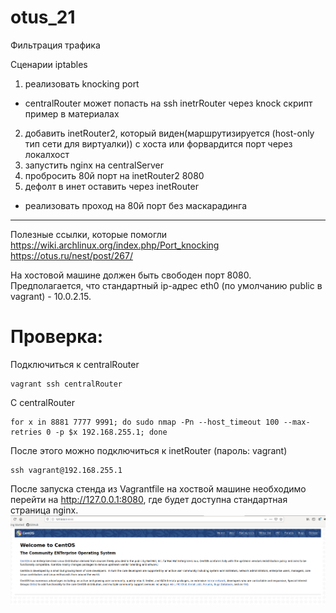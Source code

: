 # otus_21
Фильтрация трафика

Сценарии iptables
1) реализовать knocking port
- centralRouter может попасть на ssh inetrRouter через knock скрипт
пример в материалах
2) добавить inetRouter2, который виден(маршрутизируется (host-only тип сети для виртуалки)) с хоста или форвардится порт через локалхост
3) запустить nginx на centralServer
4) пробросить 80й порт на inetRouter2 8080
5) дефолт в инет оставить через inetRouter

* реализовать проход на 80й порт без маскарадинга

________________________________________________________________

Полезные ссылки, которые помогли
https://wiki.archlinux.org/index.php/Port_knocking
https://otus.ru/nest/post/267/

На хостовой машине должен быть свободен порт 8080. Предполагается, что стандартный ip-адрес eth0 (по умолчанию public в vagrant) - 10.0.2.15.

# Проверка:

Подключиться к centralRouter

```
vagrant ssh centralRouter
```
С centralRouter

```
for x in 8881 7777 9991; do sudo nmap -Pn --host_timeout 100 --max-retries 0 -p $x 192.168.255.1; done
```
После этого можно подключиться к inetRouter (пароль: vagrant)

```
ssh vagrant@192.168.255.1
```

После запуска стенда из Vagrantfile на хоствой машине необходимо перейти на http://127.0.0.1:8080, где будет доступна стандартная страница nginx.
![Img_alt](https://github.com/Edo1993/otus_21/blob/master/201.png)
